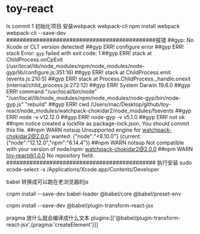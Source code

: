 # toy-react
 
ls
commit 1 初始化项目
安装webpack webpack-cli
npm install webpack webpack-cli --save-dev
#############################################报错
##gyp: No Xcode or CLT version detected!
##gyp ERR! configure error 
##gyp ERR! stack Error: `gyp` failed with exit code: 1
##gyp ERR! stack     at ChildProcess.onCpExit (/usr/local/lib/node_modules/npm/node_modules/node-gyp/lib/configure.js:351:16)
##gyp ERR! stack     at ChildProcess.emit (events.js:210:5)
##gyp ERR! stack     at Process.ChildProcess._handle.onexit (internal/child_process.js:272:12)
##gyp ERR! System Darwin 19.6.0
##gyp ERR! command "/usr/local/bin/node" "/usr/local/lib/node_modules/npm/node_modules/node-gyp/bin/node-gyp.js" "rebuild"
##gyp ERR! cwd /Users/mac/Desktop/github/toy-react/node_modules/watchpack-chokidar2/node_modules/fsevents
##gyp ERR! node -v v12.12.0
##gyp ERR! node-gyp -v v5.1.0
##gyp ERR! not ok 
##npm notice created a lockfile as package-lock.json. You should commit this file.
##npm WARN notsup Unsupported engine for watchpack-chokidar2@2.0.0: wanted: {"node":"<8.10.0"} (current: {"node":"12.12.0","npm":"6.14.4"})
##npm WARN notsup Not compatible with your version of node/npm: watchpack-chokidar2@2.0.0
##npm WARN toy-react@1.0.0 No repository field.
#############################################
执行安装
sudo xcode-select -s /Applications/Xcode.app/Contents/Developer

babel 转换成可以跑在老浏览器的js

cnpm install --save-dev babel-loader @babel/core @babel/preset-env

cnpm install --save-dev @babel/plugin-transform-react-jsx

pragma 放什么就会编译成什么文本
          plugins:[['@babel/plugin-transform-react-jsx',{pragma:'createElement'}]]


